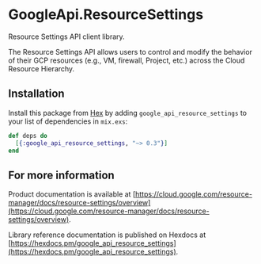 # GoogleApi.ResourceSettings

Resource Settings API client library.

The Resource Settings API allows users to control and modify the behavior of their GCP resources (e.g., VM, firewall, Project, etc.) across the Cloud Resource Hierarchy.

## Installation

Install this package from [Hex](https://hex.pm) by adding
`google_api_resource_settings` to your list of dependencies in `mix.exs`:

```elixir
def deps do
  [{:google_api_resource_settings, "~> 0.3"}]
end
```

## For more information

Product documentation is available at [https://cloud.google.com/resource-manager/docs/resource-settings/overview](https://cloud.google.com/resource-manager/docs/resource-settings/overview).

Library reference documentation is published on Hexdocs at
[https://hexdocs.pm/google_api_resource_settings](https://hexdocs.pm/google_api_resource_settings).
